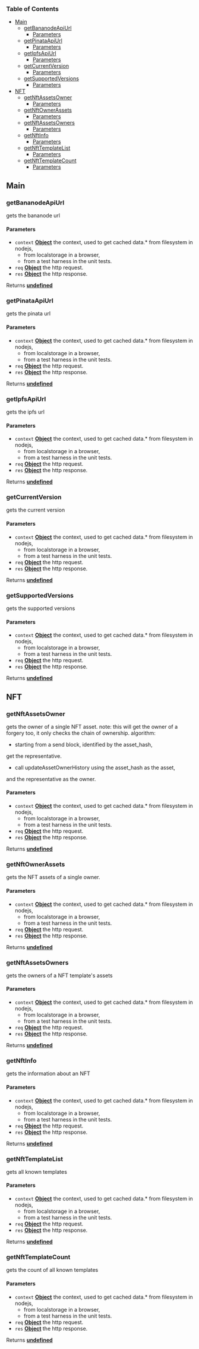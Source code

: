 <!-- Generated by documentation.js. Update this documentation by updating the source code. -->

### Table of Contents

*   [Main][1]
    *   [getBananodeApiUrl][2]
        *   [Parameters][3]
    *   [getPinataApiUrl][4]
        *   [Parameters][5]
    *   [getIpfsApiUrl][6]
        *   [Parameters][7]
    *   [getCurrentVersion][8]
        *   [Parameters][9]
    *   [getSupportedVersions][10]
        *   [Parameters][11]
*   [NFT][12]
    *   [getNftAssetsOwner][13]
        *   [Parameters][14]
    *   [getNftOwnerAssets][15]
        *   [Parameters][16]
    *   [getNftAssetsOwners][17]
        *   [Parameters][18]
    *   [getNftInfo][19]
        *   [Parameters][20]
    *   [getNftTemplateList][21]
        *   [Parameters][22]
    *   [getNftTemplateCount][23]
        *   [Parameters][24]

## Main

### getBananodeApiUrl

gets the bananode url

#### Parameters

*   `context` **[Object][25]** the context, used to get cached data.*   from filesystem in nodejs,
    *   from localstorage in a browser,
    *   from a test harness in the unit tests.
*   `req` **[Object][25]** the http request.
*   `res` **[Object][25]** the http response.

Returns **[undefined][26]** 

### getPinataApiUrl

gets the pinata url

#### Parameters

*   `context` **[Object][25]** the context, used to get cached data.*   from filesystem in nodejs,
    *   from localstorage in a browser,
    *   from a test harness in the unit tests.
*   `req` **[Object][25]** the http request.
*   `res` **[Object][25]** the http response.

Returns **[undefined][26]** 

### getIpfsApiUrl

gets the ipfs url

#### Parameters

*   `context` **[Object][25]** the context, used to get cached data.*   from filesystem in nodejs,
    *   from localstorage in a browser,
    *   from a test harness in the unit tests.
*   `req` **[Object][25]** the http request.
*   `res` **[Object][25]** the http response.

Returns **[undefined][26]** 

### getCurrentVersion

gets the current version

#### Parameters

*   `context` **[Object][25]** the context, used to get cached data.*   from filesystem in nodejs,
    *   from localstorage in a browser,
    *   from a test harness in the unit tests.
*   `req` **[Object][25]** the http request.
*   `res` **[Object][25]** the http response.

Returns **[undefined][26]** 

### getSupportedVersions

gets the supported versions

#### Parameters

*   `context` **[Object][25]** the context, used to get cached data.*   from filesystem in nodejs,
    *   from localstorage in a browser,
    *   from a test harness in the unit tests.
*   `req` **[Object][25]** the http request.
*   `res` **[Object][25]** the http response.

Returns **[undefined][26]** 

## NFT

### getNftAssetsOwner

gets the owner of a single NFT asset.
note: this will get the owner of a forgery too, it only checks the chain of ownership.
algorithm:

*   starting from a send block, identified by the asset_hash,

get the representative.

*   call updateAssetOwnerHistory using the asset_hash as the asset,

and the representative as the owner.

#### Parameters

*   `context` **[Object][25]** the context, used to get cached data.*   from filesystem in nodejs,
    *   from localstorage in a browser,
    *   from a test harness in the unit tests.
*   `req` **[Object][25]** the http request.
*   `res` **[Object][25]** the http response.

Returns **[undefined][26]** 

### getNftOwnerAssets

gets the NFT assets of a single owner.

#### Parameters

*   `context` **[Object][25]** the context, used to get cached data.*   from filesystem in nodejs,
    *   from localstorage in a browser,
    *   from a test harness in the unit tests.
*   `req` **[Object][25]** the http request.
*   `res` **[Object][25]** the http response.

Returns **[undefined][26]** 

### getNftAssetsOwners

gets the owners of a NFT template's assets

#### Parameters

*   `context` **[Object][25]** the context, used to get cached data.*   from filesystem in nodejs,
    *   from localstorage in a browser,
    *   from a test harness in the unit tests.
*   `req` **[Object][25]** the http request.
*   `res` **[Object][25]** the http response.

Returns **[undefined][26]** 

### getNftInfo

gets the information about an NFT

#### Parameters

*   `context` **[Object][25]** the context, used to get cached data.*   from filesystem in nodejs,
    *   from localstorage in a browser,
    *   from a test harness in the unit tests.
*   `req` **[Object][25]** the http request.
*   `res` **[Object][25]** the http response.

Returns **[undefined][26]** 

### getNftTemplateList

gets all known templates

#### Parameters

*   `context` **[Object][25]** the context, used to get cached data.*   from filesystem in nodejs,
    *   from localstorage in a browser,
    *   from a test harness in the unit tests.
*   `req` **[Object][25]** the http request.
*   `res` **[Object][25]** the http response.

Returns **[undefined][26]** 

### getNftTemplateCount

gets the count of all known templates

#### Parameters

*   `context` **[Object][25]** the context, used to get cached data.*   from filesystem in nodejs,
    *   from localstorage in a browser,
    *   from a test harness in the unit tests.
*   `req` **[Object][25]** the http request.
*   `res` **[Object][25]** the http response.

Returns **[undefined][26]** 

[1]: #main

[2]: #getbananodeapiurl

[3]: #parameters

[4]: #getpinataapiurl

[5]: #parameters-1

[6]: #getipfsapiurl

[7]: #parameters-2

[8]: #getcurrentversion

[9]: #parameters-3

[10]: #getsupportedversions

[11]: #parameters-4

[12]: #nft

[13]: #getnftassetsowner

[14]: #parameters-5

[15]: #getnftownerassets

[16]: #parameters-6

[17]: #getnftassetsowners

[18]: #parameters-7

[19]: #getnftinfo

[20]: #parameters-8

[21]: #getnfttemplatelist

[22]: #parameters-9

[23]: #getnfttemplatecount

[24]: #parameters-10

[25]: https://developer.mozilla.org/docs/Web/JavaScript/Reference/Global_Objects/Object

[26]: https://developer.mozilla.org/docs/Web/JavaScript/Reference/Global_Objects/undefined
